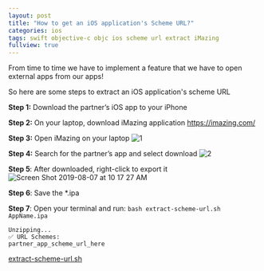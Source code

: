 ```yaml
---
layout: post
title: "How to get an iOS application's Scheme URL?"
categories: ios
tags: swift objective-c objc ios scheme url extract iMazing
fullview: true
---
```


From time to time we have to implement a feature that we have to open external apps from our apps!

So here are some steps to extract an iOS application's scheme URL

**Step 1:** Download the partner’s iOS app to your iPhone

**Step 2:** On your laptop, download iMazing application https://imazing.com/

**Step 3:** Open iMazing on your laptop
![1](https://user-images.githubusercontent.com/6329656/65371472-0cd0fb80-dc8e-11e9-8232-777d4bf2e68e.png)

**Step 4:** Search for the partner’s app and select download
![2](https://user-images.githubusercontent.com/6329656/65371473-0cd0fb80-dc8e-11e9-9ddd-bfa4e8cc7abd.png)

**Step 5**: After downloaded, right-click to export it
![Screen Shot 2019-08-07 at 10 17 27 AM](https://user-images.githubusercontent.com/6329656/65371474-0d699200-dc8e-11e9-94ec-a5e6a8ffb57f.png)

**Step 6**: Save the *.ipa

**Step 7**: Open your terminal and run: `bash extract-scheme-url.sh AppName.ipa`
```
Unzipping... 
✅ URL Schemes: 
partner_app_scheme_url_here 
```

[extract-scheme-url.sh]([https://gist.github.com/levantAJ/be52cc86dc5d476f23e4be75ae7905cc](https://gist.github.com/levantAJ/be52cc86dc5d476f23e4be75ae7905cc))
<script src="https://gist.github.com/levantAJ/be52cc86dc5d476f23e4be75ae7905cc.js"></script>